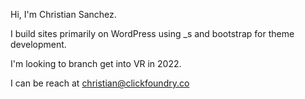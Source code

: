 Hi, I'm Christian Sanchez. 

I build sites primarily on WordPress using _s and bootstrap for theme development.

I'm looking to branch get into VR in 2022. 

I can be reach at christian@clickfoundry.co


<!---
clickclacknvrwhack/clickclacknvrwhack is a ✨ special ✨ repository because its `README.md` (this file) appears on your GitHub profile.
You can click the Preview link to take a look at your changes.
--->
